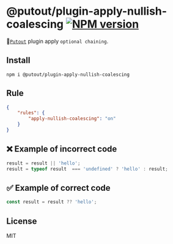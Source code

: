 # @putout/plugin-apply-nullish-coalescing [![NPM version][NPMIMGURL]][NPMURL]

[NPMIMGURL]: https://img.shields.io/npm/v/@putout/plugin-apply-nullish-coalescing.svg?style=flat&longCache=true
[NPMURL]: https://npmjs.org/package/@putout/plugin-apply-nullish-coalescing"npm"

🐊[`Putout`](https://github.com/coderaiser/putout) plugin apply `optional chaining`.

## Install

```
npm i @putout/plugin-apply-nullish-coalescing
```

## Rule

```json
{
    "rules": {
        "apply-nullish-coalescing": "on"
    }
}
```

## ❌ Example of incorrect code

```js
result = result || 'hello';
result = typeof result  === 'undefined' ? 'hello' : result;
```

## ✅ Example of correct code

```js
const result = result ?? 'hello';
```

## License

MIT
